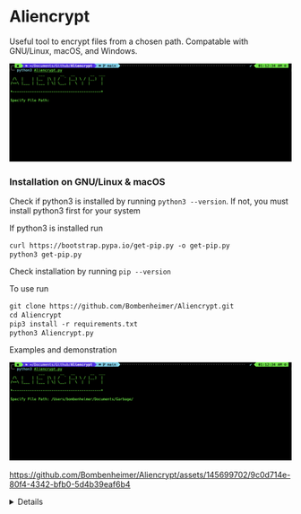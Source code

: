 # Aliencrypt
Useful tool to encrypt files from a chosen path. Compatable with GNU/Linux, macOS, and Windows.

<img src="https://github.com/Bombenheimer/Aliencrypt/blob/011e81b3f4631662b13bc51b86f71700456736ad/Images/Image3.png"/>

### Installation on GNU/Linux & macOS

Check if python3 is installed by running ```python3 --version```. If not, you must install python3 first for your system

If python3 is installed run
```
curl https://bootstrap.pypa.io/get-pip.py -o get-pip.py
python3 get-pip.py
```
Check installation by running ```pip --version```

To use run

```
git clone https://github.com/Bombenheimer/Aliencrypt.git
cd Aliencrypt
pip3 install -r requirements.txt
python3 Aliencrypt.py
```
Examples and demonstration

<img src="https://github.com/Bombenheimer/Aliencrypt/blob/fe8482485ca0b43e413ba1950e10ca1a0ef7d959/Images/Image4.png"/>

https://github.com/Bombenheimer/Aliencrypt/assets/145699702/9c0d714e-80f4-4342-bfb0-5d4b39eaf6b4

<details>
<summary> Details </summary>
- Author: <strong><a href="https://github.com/Bombenheimer">Bombenheimer</a></strong>

- Version: 1.0
</details>
